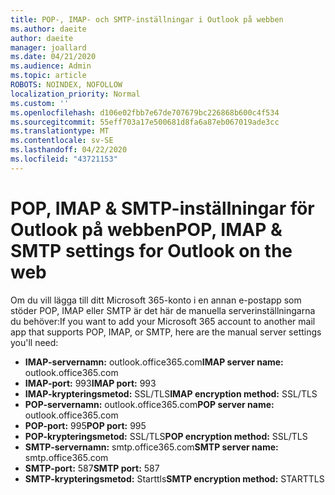 ```yaml
---
title: POP-, IMAP- och SMTP-inställningar i Outlook på webben
ms.author: daeite
author: daeite
manager: joallard
ms.date: 04/21/2020
ms.audience: Admin
ms.topic: article
ROBOTS: NOINDEX, NOFOLLOW
localization_priority: Normal
ms.custom: ''
ms.openlocfilehash: d106e02fbb7e67de707679bc226868b600c4f534
ms.sourcegitcommit: 55eff703a17e500681d8fa6a87eb067019ade3cc
ms.translationtype: MT
ms.contentlocale: sv-SE
ms.lasthandoff: 04/22/2020
ms.locfileid: "43721153"
---
```

# <a name="pop-imap--smtp-settings-for-outlook-on-the-web"></a><span data-ttu-id="19916-102">POP, IMAP & SMTP-inställningar för Outlook på webben</span><span class="sxs-lookup"><span data-stu-id="19916-102">POP, IMAP & SMTP settings for Outlook on the web</span></span>

<span data-ttu-id="19916-103">Om du vill lägga till ditt Microsoft 365-konto i en annan e-postapp som stöder POP, IMAP eller SMTP är det här de manuella serverinställningarna du behöver:</span><span class="sxs-lookup"><span data-stu-id="19916-103">If you want to add your Microsoft 365 account to another mail app that supports POP, IMAP, or SMTP, here are the manual server settings you'll need:</span></span>
  
- <span data-ttu-id="19916-104">**IMAP-servernamn:** outlook.office365.com</span><span class="sxs-lookup"><span data-stu-id="19916-104">**IMAP server name:** outlook.office365.com</span></span>
- <span data-ttu-id="19916-105">**IMAP-port:** 993</span><span class="sxs-lookup"><span data-stu-id="19916-105">**IMAP port:** 993</span></span>
- <span data-ttu-id="19916-106">**IMAP-krypteringsmetod:** SSL/TLS</span><span class="sxs-lookup"><span data-stu-id="19916-106">**IMAP encryption method:** SSL/TLS</span></span>
- <span data-ttu-id="19916-107">**POP-servernamn:** outlook.office365.com</span><span class="sxs-lookup"><span data-stu-id="19916-107">**POP server name:** outlook.office365.com</span></span>  
- <span data-ttu-id="19916-108">**POP-port:** 995</span><span class="sxs-lookup"><span data-stu-id="19916-108">**POP port:** 995</span></span>  
- <span data-ttu-id="19916-109">**POP-krypteringsmetod:** SSL/TLS</span><span class="sxs-lookup"><span data-stu-id="19916-109">**POP encryption method:** SSL/TLS</span></span>  
- <span data-ttu-id="19916-110">**SMTP-servernamn:** smtp.office365.com</span><span class="sxs-lookup"><span data-stu-id="19916-110">**SMTP server name:** smtp.office365.com</span></span>
- <span data-ttu-id="19916-111">**SMTP-port:** 587</span><span class="sxs-lookup"><span data-stu-id="19916-111">**SMTP port:** 587</span></span>
- <span data-ttu-id="19916-112">**SMTP-krypteringsmetod:** Starttls</span><span class="sxs-lookup"><span data-stu-id="19916-112">**SMTP encryption method:** STARTTLS</span></span>
